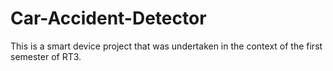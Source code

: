 # Car-Accident-Detector
This is a smart device project that was undertaken in the context of the first semester of RT3.
